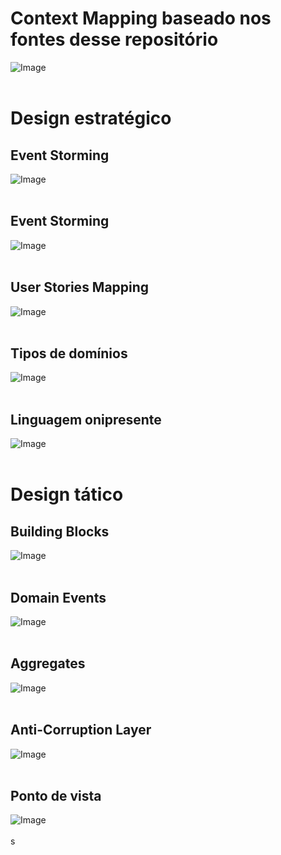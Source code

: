 # Context Mapping baseado nos fontes desse repositório<br>
![Image](../assets/picpay-contextmapper-finance_ContextMap.puml.png?raw=true)<br><br>

# Design estratégico

## Event Storming
![Image](../assets/event-storming.jpg?raw=true)<br><br>

## Event Storming
![Image](../assets/event-storming.jpg?raw=true)<br><br>

## User Stories Mapping<br>
![Image](../assets/userStoriesMapping.png?raw=true)<br><br>

## Tipos de domínios<br>
![Image](../assets/domains_and_subdomains.png?raw=true)<br><br>

## Linguagem onipresente<br>
![Image](../assets/ubiquitous_language.gif?raw=true)<br><br>

# Design tático

## Building Blocks<br>
![Image](../assets/building-blocks.png?raw=true)<br><br>

## Domain Events<br>
![Image](../assets/domain_event.png?raw=true)<br><br>

## Aggregates<br>
![Image](../assets/aggregates.png?raw=true)<br><br>

## Anti-Corruption Layer<br>
![Image](../assets/acl.jpg?raw=true)<br><br>

## Ponto de vista<br>
![Image](../assets/point_of_view_among_placeholders.png?raw=true)<br><br>s
